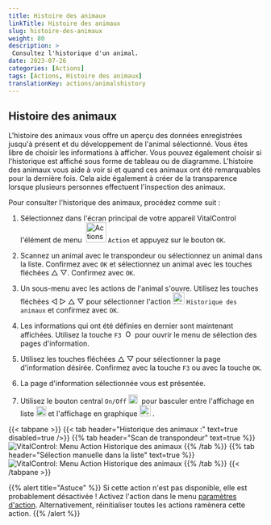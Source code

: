```yaml
---
title: Histoire des animaux
linkTitle: Histoire des animaux
slug: histoire-des-animaux
weight: 80
description: >
 Consultez l'historique d'un animal.
date: 2023-07-26
categories: [Actions]
tags: [Actions, Histoire des animaux]
translationKey: actions/animalshistory
---
```


## Histoire des animaux

L'histoire des animaux vous offre un aperçu des données enregistrées jusqu'à présent et du développement de l'animal sélectionné. Vous êtes libre de choisir les informations à afficher. Vous pouvez également choisir si l'historique est affiché sous forme de tableau ou de diagramme. L'histoire des animaux vous aide à voir si et quand ces animaux ont été remarquables pour la dernière fois. Cela aide également à créer de la transparence lorsque plusieurs personnes effectuent l'inspection des animaux.

Pour consulter l'historique des animaux, procédez comme suit :

1. Sélectionnez dans l'écran principal de votre appareil VitalControl l'élément de menu &nbsp;<img src="/icons/actions.svg" width="40" align="bottom" alt="Actions" />  `Action` et appuyez sur le bouton `OK`.

2. Scannez un animal avec le transpondeur ou sélectionnez un animal dans la liste. Confirmez avec `OK` et sélectionnez un animal avec les touches fléchées △ ▽. Confirmez avec `OK`.

3. Un sous-menu avec les actions de l'animal s'ouvre. Utilisez les touches fléchées ◁ ▷ △ ▽ pour sélectionner l'action <img src="/icons/actions/history.svg" width="23" align="bottom" alt="Histoire des animaux" /> `Historique des animaux` et confirmez avec `OK`.

4. Les informations qui ont été définies en dernier sont maintenant affichées. Utilisez la touche `F3` &nbsp;<img src="/icons/footer/open-popup.svg" width="15" align="bottom" alt="Ouvrir le popup" /> pour ouvrir le menu de sélection des pages d'information.

5. Utilisez les touches fléchées △ ▽ pour sélectionner la page d'information désirée. Confirmez avec la touche `F3` ou avec la touche `OK`.

6. La page d'information sélectionnée vous est présentée.

7. Utilisez le bouton central `On/Off` <img src="/icons/footer/on-off.svg" width="18" align="bottom" alt="Bouton On/Off" />&nbsp; pour basculer entre l'affichage en liste <img src="/icons/footer/list.svg" width="20" align="bottom" alt="Vue en liste" /> et l'affichage en graphique <img src="/icons/footer/chart.svg" width="22" align="bottom" alt="Vue en graphique" />&nbsp;.

{{< tabpane >}}
{{< tab header="Historique des animaux :" text=true disabled=true />}}
{{% tab header="Scan de transpondeur" text=true %}}
![VitalControl: Menu Action Historique des animaux](../images/animalhistory-scan.png "Historique des animaux")
{{% /tab %}}
{{% tab header="Sélection manuelle dans la liste" text=true %}}
![VitalControl: Menu Action Historique des animaux](../images/animalhistory.png "Historique des animaux")
{{% /tab %}}
{{< /tabpane >}}

{{% alert title="Astuce" %}}
Si cette action n'est pas disponible, elle est probablement désactivée ! Activez l'action dans le menu [paramètres d'action](../settings/). Alternativement, réinitialiser toutes les actions ramènera cette action.
{{% /alert %}}

